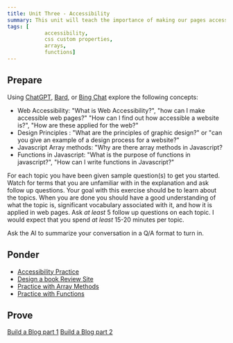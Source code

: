 ```yaml
---
title: Unit Three - Accessibility
summary: This unit will teach the importance of making our pages accessible along with methods to do so. Javascript Functions and Array methods will also be introduced
tags: [
		 	accessibility,
			css custom properties,
			arrays,
			functions]
---
```


## Prepare

Using [ChatGPT](https://chat.openai.com), [Bard](https://bard.google.com), or [Bing Chat](https://www.bing.com/search?q=Bing+AI&showconv=1&FORM=hpcodx) explore the following concepts:

- Web Accessibility: "What is Web Accessibility?", "how can I make accessible web pages?" "How can I find out how accessible a website is?", "How are these applied for the web?"
- Design Principles : "What are the principles of graphic design?" or "can you give an example of a design process for a website?"
- Javascript Array methods: "Why are there array methods in Javascript?
- Functions in Javascript: "What is the purpose of functions in javascript?", "How can I write functions in Javascript?"

For each topic you have been given sample question(s) to get you started. Watch for terms that you are unfamiliar with in the explanation and ask follow up questions. Your goal with this exercise should be to learn about the topics. When you are done you should have a good understanding of what the topic is, significant vocabulary associated with it, and how it is applied in web pages. Ask *at least* 5 follow up questions on each topic. I would expect that you spend *at least* 15-20 minutes per topic.

Ask the AI to summarize your conversation in a Q/A format to turn in.

## Ponder

- [Accessibility Practice](#)
- [Design a book Review Site](https://byui-cit.github.io/learning-modules/modules/design/design-basics/ponder1/)
- [Practice with Array Methods](https://byui-cit.github.io/learning-modules/modules/js/array-methods/ponder1/)
- [Practice with Functions](https://byui-cit.github.io/learning-modules/modules/js/organizing-functions/ponder1/)

## Prove

[Build a Blog part 1](../../prove/blog-1)
[Build a Blog part 2](../../prove/blog-2)
